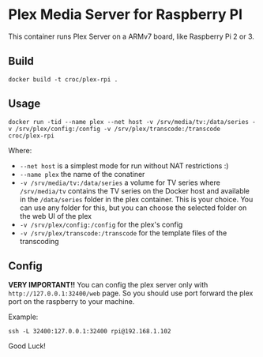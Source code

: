 # Plex Media Server for Raspberry PI

This container runs Plex Server on a ARMv7 board, like Raspberry Pi 2 or 3.

## Build

```
docker build -t croc/plex-rpi .
```

## Usage

```
docker run -tid --name plex --net host -v /srv/media/tv:/data/series -v /srv/plex/config:/config -v /srv/plex/transcode:/transcode croc/plex-rpi
```

Where:
  - `--net host` is a simplest mode for run without NAT restrictions :)
  - `--name plex` the name of the conatiner
  - `-v /srv/media/tv:/data/series` a volume for TV series where `/srv/media/tv` contains the TV series on the Docker host and available in the `/data/series` folder in the plex container. This is your choice. You can use any folder for this, but you can choose the selected folder on the web UI of the plex 
  - `-v /srv/plex/config:/config` for the plex's config
  - `-v /srv/plex/transcode:/transcode` for the template files of the transcoding

## Config

**VERY IMPORTANT!!**
You can config the plex server only with `http://127.0.0.1:32400/web` page. So you should use port forward the plex port on the raspberry to your machine.

Example:
```
ssh -L 32400:127.0.0.1:32400 rpi@192.168.1.102
```

Good Luck!
